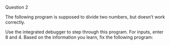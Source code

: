 Question 2

The following program is supposed to divide two numbers, but doesn’t work correctly.

Use the integrated debugger to step through this program. For inputs, enter 8 and 4. Based on the information you learn, fix the following program: